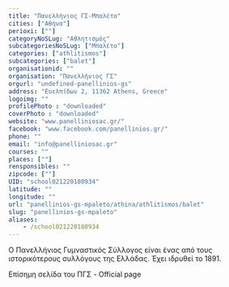 ```yaml
---
title: "Πανελλήνιος ΓΣ-Μπαλέτο"
cities: ["Αθήνα"]
perioxi: [""]
categoryNoSLug: "Αθλητισμός"
subcategoriesNoSLug: ["Μπαλέτο"]
categories: ["athlitismos"]
subcategories: ["balet"]
organisationid: ""
organisation: "Πανελλήνιος ΓΣ"
orgurl: "undefined-panellinios-gs"
address: "Ευελπίδων 2, 11362 Athens, Greece"
logoimg: ""
profilePhoto : "downloaded"
coverPhoto : "downloaded"
website: "www.panelliniosac.gr/"
facebook: "www.facebook.com/panellinios.gr/"
phone: ""
email: "info@panelliniosac.gr"
courses: ""
places: [""]
rensponsibles: ""
zipcode: [""]
UID: "school021220180934"
latitude: ""
longitude: ""
url: "panellinios-gs-mpaleto/athina/athlitismos/balet"
slug: "panellinios-gs-mpaleto"
aliases:
    - /school021220180934
---
```



Ο Πανελλήνιος Γυμναστικός Σύλλογος είναι ένας από τους ιστορικότερους συλλόγους της Ελλάδας. Έχει ιδρυθεί το 1891.

Επίσημη σελίδα του ΠΓΣ - Official page